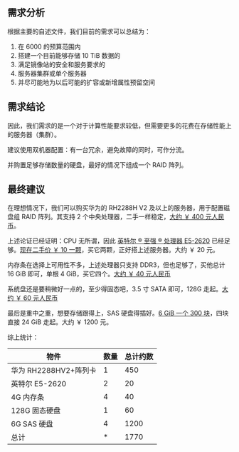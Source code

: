 ## 需求分析

根据主要的自述文件，我们目前的需求可以总结为：

1. 在 6000 的预算范围内
2. 搭建一个目前能够存储 10 TiB 数据的
3. 满足镜像站的安全和服务要求的
4. 服务器集群或单个服务器
5. 并尽可能地为以后可能的扩容或新增属性预留空间

## 需求结论

因此，我们需求的是一个对于计算性能要求较低，但需要更多的花费在存储性能上的服务器（集群）。

建议使用双机器配置：有一台冗余，避免故障的同时，可作分流。

并购置足够存储数量的硬盘，最好的情况下组成一个 RAID 阵列。

## 最终建议

在理想情况下，我们可以购买华为的 RH2288H V2 及以上的服务器，用于配置磁盘组 RAID 阵列。其支持 2 个中央处理器，二手一样稳定，[大约 ￥ 400 元人民币](https://item.taobao.com/item.htm?abbucket=10&id=615426393488&ns=1&priceTId=213e055d17406380163808976ef288&skuId=5823651283054&spm=a21n57.sem.item.3.34a47d83vpIVGw&utparam=%7B%22aplus_abtest%22%3A%2242f0a22f7063147031e9ece057c9dc28%22%7D&xxc=taobaoSearch)。

上述论证已经证明：CPU 无所谓，因此 [英特尔 ® 至强 ® 处理器 E5-2620](https://www.intel.cn/content/www/cn/zh/products/sku/64594/intel-xeon-processor-e52620-15m-cache-2-00-ghz-7-20-gts-intel-qpi/specifications.html) 已经足够。[现在二手价 ￥ 10 一颗](https://item.taobao.com/item.htm?id=773992043102&ns=1&priceTId=213e055d17406382667031585ef288&skuId=5464676258615&spm=a21n57.sem.item.46.34a47d83vpIVGw&utparam=%7B%22aplus_abtest%22%3A%22dd7ea3a306d69a02d9f36182e246bb7f%22%7D&xxc=ad_ztc)，买它两颗，正好搭上述服务器。大约 ￥ 20 元。

内存条在选择上可用性不多，上述处理器只支持 DDR3，但也足够了，买他总计 16 GiB 即可，单根 4 GiB，买它四个。[大约 ￥ 40 元人民币](https://item.taobao.com/item.htm?id=694275033514&ns=1&priceTId=2150467817406388204886533e046e&skuId=5099440478425&spm=a21n57.sem.item.98.34a47d83vpIVGw&utparam=%7B%22aplus_abtest%22%3A%22ff9c89866b211848d51a02c67e631b2b%22%7D&xxc=ad_ztc)

系统盘还是要稍微好一点的，至少得固态吧，3.5 寸 SATA 即可，128G 走起。[大约 ￥ 60 元人民币](https://item.jd.com/100028397263.html#crumb-wrap)

最后是重中之重，想要存储跟得上，SAS 硬盘得插好。[6 GiB 一个 300 块](https://item.taobao.com/item.htm?abbucket=10&id=678719109707&ns=1&priceTId=215049e917406399360532370e18b4&skuId=5889665163375&spm=a21n57.sem.item.380.34a47d83vpIVGw&utparam=%7B%22aplus_abtest%22%3A%226ebc9d82ba887734eaf7c5edab7f17de%22%7D&xxc=taobaoSearch)，四块直接 24 GiB 走起。大约 ￥ 1200 元。

综上统计：

| 物件                  | 数量 | 总计约数 |
| --------------------- | ---- | -------- |
| 华为 RH2288HV2+阵列卡 | 1    | 450      |
| 英特尔 E5-2620        | 2    | 20       |
| 4G 内存条             | 4    | 40       |
| 128G 固态硬盘         | 1    | 60       |
| 6G SAS 硬盘           | 4    | 1200     |
| 总计                  | \*   | 1770     |
